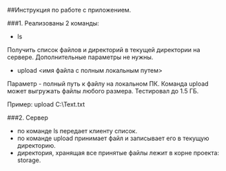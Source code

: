##Инструкция по работе с приложением.

###1. Реализованы 2 команды:

- ls

Получить список файлов и директорий в текущей директории на сервере.
Дополнительные параметры не нужны.
  
- upload <имя файла с полным локальным путем>

Параметр - полный путь к файлу на локальном ПК. 
Команда upload может выгружать файлы любого размера. Тестировал до 1.5 ГБ.

Пример: 
upload C:\Text.txt
  
###2. Сервер 
- по команде ls передает клиенту список.
- по команде upload принимает файл и записывает его в текущую директорию. 
- директория, хранящая все принятые файлы лежит в корне проекта: storage.